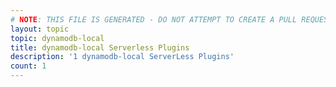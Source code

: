```yaml
---
# NOTE: THIS FILE IS GENERATED - DO NOT ATTEMPT TO CREATE A PULL REQUEST TO UPDATE THE DATA. 
layout: topic
topic: dynamodb-local
title: dynamodb-local Serverless Plugins
description: '1 dynamodb-local ServerLess Plugins'
count: 1
---
```

